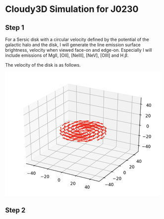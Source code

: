 # Cloudy3D Simulation for J0230

## Step 1

For a Sersic disk with a circular velocity defined by the potential of the galactic halo and the disk, I will generate the line emission surface brightness, velocity when viewed face-on and edge-on. Especially I will include emissions of MgII, [OII], [NeIII], [NeV], [OIII] and H $\beta$.

The velocity of the disk is as follows.

<img src="disk.png" alt="drawing" width="500"/>

## Step 2


